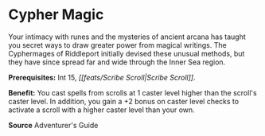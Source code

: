 ﻿---
cssclass: [feats]

---
# Cypher Magic

Your intimacy with runes and the mysteries of ancient arcana has taught you secret ways to draw greater power from magical writings. The Cyphermages of Riddleport initially devised these unusual methods, but they have since spread far and wide through the Inner Sea region.

**Prerequisites:** Int 15, _[[feats/Scribe Scroll|Scribe Scroll]]_.

**Benefit:** You cast spells from scrolls at 1 caster level higher than the scroll's caster level. In addition, you gain a +2 bonus on caster level checks to activate a scroll with a higher caster level than your own.

**Source** Adventurer's Guide